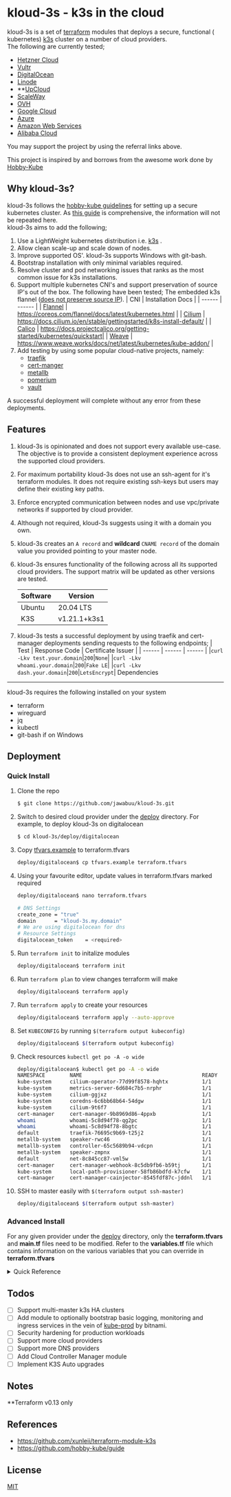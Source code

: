# kloud-3s - k3s in the cloud

kloud-3s is a set of [terraform](https://www.terraform.io/) modules that deploys a secure, functional ( kubernetes) [k3s](https://github.com/rancher/k3s) cluster on a number of cloud providers.  
The following are currently tested;
* [Hetzner Cloud](https://hetzner.cloud/?ref=AW4fux8AhdV8)
* [Vultr](https://www.vultr.com/?ref=8601755)
* [DigitalOcean](https://www.digitalocean.com/?refcode=661c567f71b1)
* [Linode](https://www.linode.com/?r=b402c474596a2d1656eac49aefe071916cbb2d61)
* **[UpCloud](https://upcloud.com/signup/?promo=Q25K8M)
* [ScaleWay](https://www.scaleway.com/)
* [OVH](https://www.ovhcloud.com/en/public-cloud/)
* [Google Cloud](https://cloud.google.com/)
* [Azure](https://azure.microsoft.com/en-us/)
* [Amazon Web Services](https://aws.amazon.com/)
* [Alibaba Cloud](https://www.alibabacloud.com/)

You may support the project by using the referral links above.

This project is inspired by and borrows from the awesome work done by [Hobby-Kube](https://github.com/hobby-kube)  

Why kloud-3s?
---

kloud-3s follows the [hobby-kube guidelines](https://github.com/hobby-kube/guide) for setting up a secure kubernetes cluster.
As [this guide](https://github.com/hobby-kube/guide) is comprehensive, the information will not be repeated here.  
kloud-3s aims to add the following;

1. Use a LightWeight kubernetes distribution i.e. [k3s](https://github.com/rancher/k3s) .
1. Allow clean scale-up and scale down of nodes.
1. Improve supported OS'. kloud-3s supports Windows with git-bash.
1. Bootstrap installation with only minimal variables required.
1. Resolve cluster and pod networking issues that ranks as the most common issue for k3s installations. 
1. Support multiple kubernetes CNI's and support preservation of source IP's out of the box. The following have been tested;
    The embedded k3s flannel ([does not preserve source IP](https://github.com/rancher/k3s/issues/1652)).
    | CNI | Installation Docs |
    | ------ | ------ |
    | [Flannel](https://github.com/coreos/flannel) | https://coreos.com/flannel/docs/latest/kubernetes.html |
    | [Cilium](https://github.com/cilium/cilium) | https://docs.cilium.io/en/stable/gettingstarted/k8s-install-default/ |
    | [Calico](https://github.com/projectcalico/calico) | https://docs.projectcalico.org/getting-started/kubernetes/quickstart|
    | [Weave](https://github.com/weaveworks/weave) | https://www.weave.works/docs/net/latest/kubernetes/kube-addon/ |
1. Add testing by using some popular cloud-native projects, namely:
    * [traefik](https://github.com/containous/traefik)
    * [cert-manger](https://github.com/jetstack/cert-manager)
    * [metallb](https://github.com/metallb/metallb) 
    * [pomerium](https://github.com/pomerium/pomerium)
    * [vault](https://github.com/hashicorp/vault)

A successful deployment will complete without any error from these deployments.

Features
---
1. kloud-3s is opinionated and does not support every available use-case.
The objective is to provide a consistent deployment experience across the supported cloud providers.
1. For maximum portability kloud-3s does not use an ssh-agent for it's terraform modules. It does not require existing ssh-keys but users may define their existing key paths.
1. Enforce encrypted communication between nodes and use vpc/private networks if supported by cloud provider.
1. Although not required, kloud-3s suggests using it with a domain you own.
1. kloud-3s creates an `A record` and **wildcard** `CNAME record` of the domain value you provided pointing to your master node.
1. kloud-3s ensures functionality of the following across all its supported cloud providers. The support matrix will be updated as other versions are tested.

    | Software | Version |
    | ------ | ------ |
    | Ubuntu| 20.04 LTS|
    | K3S | v1.21.1+k3s1|
1. kloud-3s tests a successful deployment by using traefik and cert-manager deployments sending requests to the following endpoints;
    | Test | Response Code | Certificate Issuer |
    | ------ | ------ | ------ |
    |`curl -Lkv test.your.domain`|`200`|`None`|
    |`curl -Lkv whoami.your.domain`|`200`|`Fake LE`|
    |`curl -Lkv dash.your.domain`|`200`|`LetsEncrypt`|
Dependencies
---
kloud-3s requires the following installed on your system
* terraform
* wireguard
* jq
* kubectl
* git-bash if on Windows

Deployment
---

### Quick Install

1. Clone the repo
    ```sh
    $ git clone https://github.com/jawabuu/kloud-3s.git
    ```
1. Switch to desired cloud provider under the [deploy](./deploy) directory.
    For example, to deploy kloud-3s on digitalocean
    ```sh
    $ cd kloud-3s/deploy/digitalocean
    ```
1. Copy [tfvars.example](./deploy/digitalocean/tfvars.example) to terraform.tfvars
    ```sh
    deploy/digitalocean$ cp tfvars.example terraform.tfvars
    ```
1. Using your favourite editor, update values in terraform.tfvars marked required
    ```sh
    deploy/digitalocean$ nano terraform.tfvars
    
    # DNS Settings
    create_zone = "true"
    domain      = "kloud-3s.my.domain"
    # We are using digitalocean for dns
    # Resource Settings
    digitalocean_token    = <required>
    ```
1. Run `terraform init` to initalize modules
    ```sh
    deploy/digitalocean$ terraform init
    ```

1. Run `terraform plan` to view changes terraform will make 
    ```sh
    deploy/digitalocean$ terraform apply
    ```

1. Run `terraform apply` to create your resources
    ```sh
    deploy/digitalocean$ terraform apply --auto-approve
    ```

1. Set `KUBECONFIG` by running `$(terraform output kubeconfig)`
    ```sh
    deploy/digitalocean$ $(terraform output kubeconfig)
    ```

1. Check resources `kubectl get po -A -o wide`
    ```sh
    deploy/digitalocean$ kubectl get po -A -o wide
    NAMESPACE        NAME                                       READY   STATUS    RESTARTS   AGE   IP            NODE    NOMINATED NODE   READINESS GATES
    kube-system      cilium-operator-77d99f8578-hqhtx           1/1     Running   0          60s   10.0.1.2      kube2   <none>           <none>
    kube-system      metrics-server-6d684c7b5-nrphr             1/1     Running   0          20s   10.42.1.68    kube2   <none>           <none>
    kube-system      cilium-ggjxz                               1/1     Running   0          60s   10.0.1.2      kube2   <none>           <none>
    kube-system      coredns-6c6bb68b64-54dgw                   1/1     Running   0          33s   10.42.0.3     kube1   <none>           <none>
    kube-system      cilium-9t6f7                               1/1     Running   0          51s   10.0.1.1      kube1   <none>           <none>
    cert-manager     cert-manager-9b8969d86-4ppxb               1/1     Running   0          30s   10.42.0.8     kube1   <none>           <none>
    whoami           whoami-5c8d94f78-qg2pc                     1/1     Running   0          20s   10.42.1.217   kube2   <none>           <none>
    whoami           whoami-5c8d94f78-8bgtc                     1/1     Running   0          16s   10.42.0.231   kube1   <none>           <none>
    default          traefik-76695c9b69-t25j2                   1/1     Running   0          27s   10.42.0.94    kube1   <none>           <none>
    metallb-system   speaker-rwc46                              1/1     Running   0          8s    10.0.1.2      kube2   <none>           <none>
    metallb-system   controller-65c5689b94-vdcpn                1/1     Running   0          8s    10.42.1.90    kube2   <none>           <none>
    metallb-system   speaker-zmpnx                              1/1     Running   0          12h   10.0.1.1      kube1   <none>           <none>
    default          net-8c845cc87-vml5w                        1/1     Running   0          7s    10.42.1.52    kube2   <none>           <none>
    cert-manager     cert-manager-webhook-8c5db9fb6-b59tj       1/1     Running   0          28s   10.42.0.250   kube1   <none>           <none>
    kube-system      local-path-provisioner-58fb86bdfd-k7cfw    1/1     Running   4          34s   10.42.1.13    kube2   <none>           <none>
    cert-manager     cert-manager-cainjector-8545fdf87c-jddnl   1/1     Running   6          27s   10.42.0.219   kube1   <none>           <none>
    
    ```

1. SSH to master easily with `$(terraform output ssh-master)`
    ```sh
    deploy/digitalocean$ $(terraform output ssh-master)
    ```

### Advanced Install
For any given provider under the [deploy](deploy) directory, only the **terraform.tfvars** and **main.tf** files need to be modified.
Refer to the **variables.tf** file which contains information on the various variables that you can override in **terraform.tfvars**

<details>
<summary>Quick Reference</summary>

#### Quick References for readability

Common variables for deployment
|common variables|default|description|
|-|-|-|
|node_count|3|Number of nodes in cluster|
|create_zone|false|Create a domain zone if it does not exist|
|domain|none|Domain for the deployment|
|k3s_version|latest|This is set to v1.21.1+k3s1|
|cni|weave|Choice of CNI among default,flannel,cilium,calico,weave|
|overlay_cidr|10.42.0.0/16|pod cidr for k3s|
|vpc_cidr|10.115.0.0/24|vpc cidr for supported providers|
|ssh_key_path|`./../../.ssh/tf-kube`|Filepath for ssh private key|
|ssh_pubkey_path|`./../../.ssh/tf-kube.pub`|Filepath for ssh public key|
|ssh_keys_dir|`./../../.ssh`|Directory to store created ssh keys|
|kubeconfig_path|`./../../.kubeconfig`|Directory to store kubeconfig file|

Provider variables
| ************ | Authentication | Machine Size | Machine OS | Machine Region |
|-|-|-|-|-|
| **DigitalOcean** | digitalocean_token | digitalocean_size | digitalocean_image | digitalocean_region |
| **HetznerCloud** | hcloud_token | hcloud_type | hcloud_image | hcloud_location |
| **Vultr** | vultr_api_key | vultr_plan | vultr_os | vultr_region |
| **Linode** | linode_token | linode_type | linode_image | linode_region |
| **UpCloud** | upcloud_username, upcloud_password | upcloud_plan | upcloud_image | upcloud_zone |
| **ScaleWay** | scaleway_organization_id, scaleway_access_key, scaleway_secret_key | scaleway_type | scaleway_image | scaleway_zone |
| **OVH** | tenant_name, user_name, password | ovh_type | ovh_image | region |
| **Google** | creds_file | size | image | region, region_zone |
| **Azure** | client_id, client_secret, tenant_id, subscription_id | size | - | region |
| **AWS** | aws_access_key, aws_secret_key | size | image | region |
| **AlibabaCloud** | alicloud_access_key, alicloud_secret_key | size | - | scaleway_zone |
</details>

Todos
---

 - [ ] Support multi-master k3s HA clusters
 - [ ] Add module to optionally bootstrap basic logging, monitoring and ingress services in the vein of [kube-prod](https://github.com/bitnami/kube-prod-runtime) by bitnami.
 - [ ] Security hardening for production workloads
 - [ ] Support more cloud providers
 - [ ] Support more DNS providers
 - [ ] Add Cloud Controller Manager module
 - [ ] Implement K3S Auto upgrades

Notes
----
**Terraform v0.13 only

References
----
* https://github.com/xunleii/terraform-module-k3s
* https://github.com/hobby-kube/guide

License
----

[MIT](LICENSE.md)
